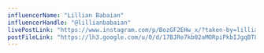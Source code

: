 ```yaml
---
influencerName: "Lillian Babaian"
influencerHandle: "@lillianbabaian"
livePostLink: "https://www.instagram.com/p/BozGF2EHw_x/?taken-by=lillianbabaian"
postFileLink: "https://lh3.google.com/u/0/d/17BJRe7kb02aMORpiPkbIJgqBT8d4cRW3"
---
```


